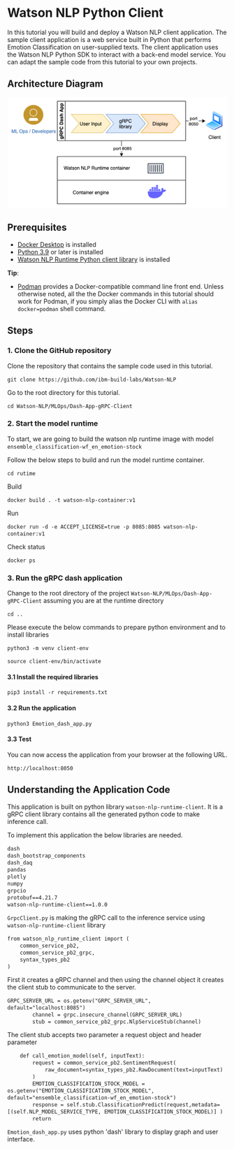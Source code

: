 # Watson NLP Python Client

In this tutorial you will build and deploy a Watson NLP client application.  The sample client application is a web service built in Python that performs Emotion Classification on user-supplied texts.  The client application uses the Watson NLP Python SDK to interact with a back-end model service. You can adapt the sample code from this tutorial to your own projects.

## Architecture Diagram

![Reference architecure](images/gRPC_dash_app_architecture.png)

## Prerequisites

- [Docker Desktop](https://docs.docker.com/get-docker/) is installed
- [Python 3.9](https://www.python.org/downloads/) or later is installed
- [Watson NLP Runtime Python client library](https://github.com/ibm-build-labs/Watson-NLP/blob/main/MLOps/access/README.md#python) is installed

**Tip**:

- [Podman](https://podman.io/getting-started/installation) provides a Docker-compatible command line front end. Unless otherwise noted, all the the Docker commands in this tutorial should work for Podman, if you simply alias the Docker CLI with `alias docker=podman` shell command.

## Steps

### 1. Clone the GitHub repository

Clone the repository that contains the sample code used in this tutorial.

```
git clone https://github.com/ibm-build-labs/Watson-NLP
```

Go to the root directory for this tutorial.

```
cd Watson-NLP/MLOps/Dash-App-gRPC-Client
```

### 2. Start the model runtime

To start, we are going to build the watson nlp runtime image with model `ensemble_classification-wf_en_emotion-stock`

Follow the below steps to build and run the model runtime container.

```
cd rutime
```

Build

```
docker build . -t watson-nlp-container:v1
```

Run

```
docker run -d -e ACCEPT_LICENSE=true -p 8085:8085 watson-nlp-container:v1
```

Check status

```
docker ps
```

### 3. Run the gRPC dash application

Change to the root directory of the project `Watson-NLP/MLOps/Dash-App-gRPC-Client` assuming you are at the runtime directory

```
cd .. 
```

Please execute the below commands to prepare python environment and to install libraries

```
python3 -m venv client-env
```

```
source client-env/bin/activate
```

#### 3.1 Install the required libraries


```
pip3 install -r requirements.txt 
```

#### 3.2 Run the application

```
python3 Emotion_dash_app.py
```

#### 3.3 Test

You can now access the application from your browser at the following URL.

```
http://localhost:8050 
```

## Understanding the Application Code

This application is built on python library `watson-nlp-runtime-client`. It is a gRPC client library contains all the generated python code to make inference call.

To implement this application the below libraries are needed.

```
dash
dash_bootstrap_components
dash_daq
pandas
plotly
numpy
grpcio
protobuf==4.21.7
watson-nlp-runtime-client==1.0.0
```

`GrpcClient.py` is making the gRPC call to the inference service using `watson-nlp-runtime-client` library

```
from watson_nlp_runtime_client import (
    common_service_pb2,
    common_service_pb2_grpc,
    syntax_types_pb2
)
```

First it creates a gRPC channel and then using the channel object it creates the client stub to communicate to the server.

```
GRPC_SERVER_URL = os.getenv("GRPC_SERVER_URL", default="localhost:8085")
        channel = grpc.insecure_channel(GRPC_SERVER_URL)
        stub = common_service_pb2_grpc.NlpServiceStub(channel)
```

The client stub accepts two parameter a request object and header parameter

```
    def call_emotion_model(self, inputText):
        request = common_service_pb2.SentimentRequest(
            raw_document=syntax_types_pb2.RawDocument(text=inputText)
        )
        EMOTION_CLASSIFICATION_STOCK_MODEL = os.getenv("EMOTION_CLASSIFICATION_STOCK_MODEL", default="ensemble_classification-wf_en_emotion-stock")
        response = self.stub.ClassificationPredict(request,metadata=[(self.NLP_MODEL_SERVICE_TYPE, EMOTION_CLASSIFICATION_STOCK_MODEL)] )
        return 
```

`Emotion_dash_app.py` uses python 'dash' library to display graph and user interface.
